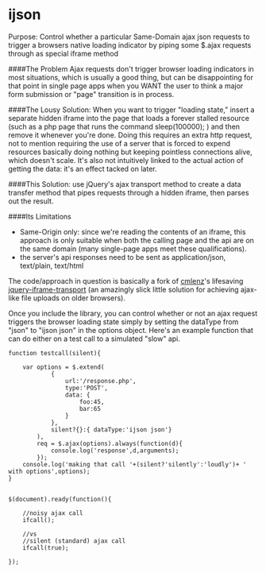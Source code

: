 ijson
=====

Purpose: Control whether a particular Same-Domain ajax json requests to trigger a browsers native loading indicator by piping some $.ajax requests through as special iframe method

####The Problem
Ajax requests don't trigger browser loading indicators in most situations, which is usually a good thing, but can be disappointing for that point in single page apps when you WANT the user to think a major form submission or "page" transition is in process.

####The Lousy Solution: 
When you want to trigger "loading state," insert a separate hidden iframe into the page that loads a forever stalled resource (such as a php page that runs the command sleep(100000); ) and then remove it whenever you're done.  Doing this requires an extra http request, not to mention requiring the use of a server that is forced to expend resources basically doing nothing but keeping pointless connections alive, which doesn't scale.  It's also not intuitively linked to the actual action of getting the data: it's an effect tacked on later.

####This Solution: use jQuery's ajax transport method to create a data transfer method that pipes requests through a hidden iframe, then parses out the result.

####Its Limitations
- Same-Origin only: since we're reading the contents of an iframe, this approach is only suitable when both the calling page and the api are on the same domain (many single-page apps meet these qualifications).
- the server's api responses need to be sent as application/json, text/plain, text/html

The code/approach in question is basically a fork of [cmlenz](https://github.com/cmlenz)'s lifesaving [jquery-iframe-transport](https://github.com/cmlenz/jquery-iframe-transport) (an amazingly slick little solution for achieving ajax-like file uploads on older browsers).


Once you include the library, you can control whether or not an ajax request triggers the browser loading state simply by setting the dataType from "json" to "ijson json" in the options object.  Here's an example function that can do either on a test call to a simulated "slow" api.


```
function testcall(silent){
    
    var options = $.extend(
            {
                url:'/response.php',
                type:'POST',
                data: {
                    foo:45,
                    bar:65
                }
            },
            silent?{}:{ dataType:'ijson json'}
        ),
        req = $.ajax(options).always(function(d){
            console.log('response',d,arguments);
        });
    console.log('making that call '+(silent?'silently':'loudly')+ ' with options',options);
}


$(document).ready(function(){

    //noisy ajax call
    ifcall();

    //vs
    //silent (standard) ajax call
    ifcall(true);
    
});
```
